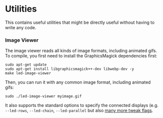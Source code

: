 Utilities
=========

This contains useful utilities that might be directly useful without having
to write any code.

### Image Viewer ###

The image viewer reads all kinds of image formats, including animated gifs.
To compile, you first need to install the GraphicsMagick dependencies first:

```
sudo apt-get update
sudo apt-get install libgraphicsmagick++-dev libwebp-dev -y
make led-image-viewer
```

Then, you can run it with any common image format, including animated gifs:

    sudo ./led-image-viewer myimage.gif

It also supports the standard options to specify the connected
displays (e.g. `--led-rows`, `--led-chain`, `--led-parallel` but also
[many more tweak flags](../README.md#changing-parameters-via-command-line-flags).
